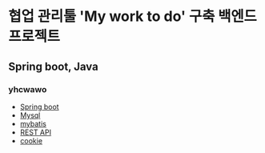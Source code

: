 # 협업 관리툴 'My work to do' 구축 백엔드 프로젝트

## Spring boot, Java

### yhcwawo

* [Spring boot]()
* [Mysql]()
* [mybatis]()
* [REST API]()
* [cookie]()
